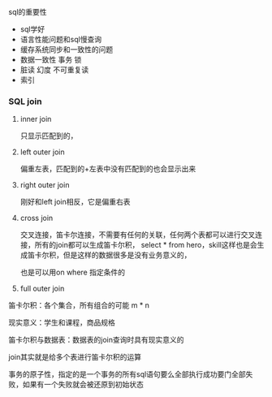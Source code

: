 sql的重要性

* sql学好
* 语言性能问题和sql慢查询
* 缓存系统同步和一致性的问题
* 数据一致性 事务 锁
* 脏读 幻度 不可重复读
* 索引 

### SQL join

1. inner join

   只显示匹配到的，

2. left outer join

   偏重左表，匹配到的+左表中没有匹配到的也会显示出来

3. right outer join

   刚好和left join相反，它是偏重右表

4. cross join

   交叉连接，笛卡尔连接，不需要有任何的关联，任何两个表都可以进行交叉连接，所有的join都可以生成笛卡尔积， select * from hero，skill这样也是会生成笛卡尔积，但是这样的数据很多是没有业务意义的，

   也是可以用on where 指定条件的

5. full outer join



笛卡尔积：各个集合，所有组合的可能 m * n

现实意义：学生和课程，商品规格

笛卡尔积与数据表：数据表的join查询时具有现实意义的

join其实就是给多个表进行笛卡尔积的运算



事务的原子性，指定的是一个事务的所有sql语句要么全部执行成功要门全部失败，如果有一个失败就会被还原到初始状态

